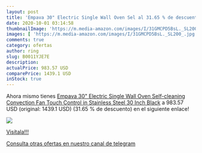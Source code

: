 ```yaml
---
layout: post
title: 'Empava 30" Electric Single Wall Oven Sel al 31.65 % de descuento'
date: 2020-10-01 03:14:58
thumbnailImage: 'https://m.media-amazon.com/images/I/31GMCPD5BsL._SL200_.jpg'
images: [ 'https://m.media-amazon.com/images/I/31GMCPD5BsL._SL200_.jpg' ]
comments: true
category: ofertas
author: ring
slug: B0011YJE7E
description:
actualPrice: 983.57 USD
comparePrice: 1439.1 USD
inStock: true
---
```


Ahora mismo tienes [Empava 30" Electric Single Wall Oven Self-cleaning Convection Fan Touch Control in Stainless Steel  30 Inch  Black](https://www.amazon.com/dp/B0011YJE7E/?tag=redken08-20) a 983.57 USD (original: 1439.1 USD) (31.65 %  de descuento) en el siguiente enlace!

[![](https://m.media-amazon.com/images/I/31GMCPD5BsL._SL200_.jpg)](https://www.amazon.com/dp/B0011YJE7E/?tag=redken08-20)

[Visítala!!!](https://www.amazon.com/dp/B0011YJE7E/?tag=redken08-20)

[Consulta otras ofertas en nuestro canal de telegram](https://t.me/s/ofertas25)
